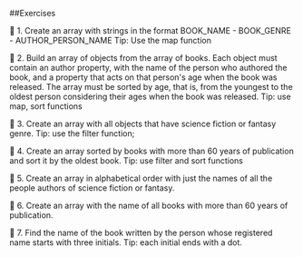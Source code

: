 ##Exercises

🚀 1. Create an array with strings in the format BOOK_NAME - BOOK_GENRE - AUTHOR_PERSON_NAME
Tip: Use the map function

🚀 2. Build an array of objects from the array of books. Each object must contain an author property, with the name of the person who authored the book, and a property that acts on that person's age when the book was released. The array must be sorted by age, that is, from the youngest to the oldest person considering their ages when the book was released.
Tip: use map, sort functions

🚀 3. Create an array with all objects that have science fiction or fantasy genre.
Tip: use the filter function;

🚀 4. Create an array sorted by books with more than 60 years of publication and sort it by the oldest book.
Tip: use filter and sort functions

🚀 5. Create an array in alphabetical order with just the names of all the people authors of science fiction or fantasy.

🚀 6. Create an array with the name of all books with more than 60 years of publication.

🚀 7. Find the name of the book written by the person whose registered name starts with three initials.
Tip: each initial ends with a dot.
